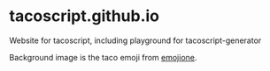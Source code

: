 # tacoscript.github.io
Website for tacoscript, including playground for tacoscript-generator

Background image is the taco emoji from [emojione](http://emojione.com/).

